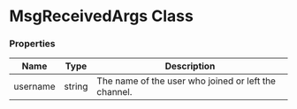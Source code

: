 # MsgReceivedArgs Class

### Properties
Name|Type|Description
----|----|-----------
username|string|The name of the user who joined or left the channel.
